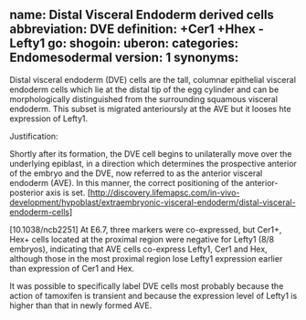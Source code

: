 name: Distal Visceral Endoderm derived cells
abbreviation: DVE
definition: +Cer1 +Hhex -Lefty1
go:
shogoin: 
uberon:
categories: Endomesodermal
version: 1
synonyms:
---


Distal visceral endoderm (DVE) cells are the tall, columnar epithelial visceral endoderm cells which lie at the distal tip of the egg cylinder and can be morphologically distinguished from the surrounding squamous visceral endoderm. 
This subset is migrated anterioursly at the AVE but it looses hte expression of Lefty1.

Justification:

Shortly after its formation, the DVE cell begins to unilaterally move over the underlying epiblast, in a direction which determines the prospective anterior of the embryo and the DVE, now referred to as the anterior visceral endoderm (AVE). In this manner, the correct positioning of the anterior-posterior axis is set.
[http://discovery.lifemapsc.com/in-vivo-development/hypoblast/extraembryonic-visceral-endoderm/distal-visceral-endoderm-cells]


[10.1038/ncb2251]
At E6.7, three markers were co-expressed, but Cer1+, Hex+ cells located at the proximal region were negative for Lefty1 (8/8 embryos), indicating that AVE cells co-express Lefty1, Cer1 and Hex, although those in the most proximal region lose Lefty1 expression earlier than expression of Cer1 and Hex.

It was possible to specifically label DVE cells most probably because the action of tamoxifen is transient and because the expression level of Lefty1 is higher than that in newly formed AVE.

